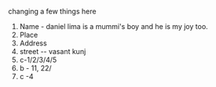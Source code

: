 changing a few things here
1. Name - daniel lima is a mummi's boy and he is my joy too. 
2. Place
3. Address
4. street  -- vasant kunj
5. c-1/2/3/4/5
6. b - 11, 22/
7. c -4
